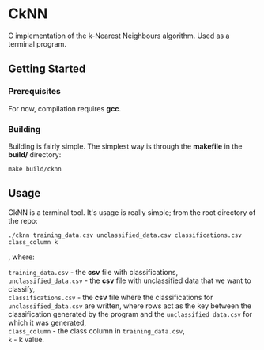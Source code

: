 # CkNN

C implementation of the k-Nearest Neighbours algorithm.  Used as a terminal program.

## Getting Started

### Prerequisites

For now, compilation requires <b>gcc</b>.

### Building

Building is fairly simple. The simplest way is through the <b>makefile</b> in the <b>build/</b> directory:

```
make build/cknn
```

## Usage

CkNN is a terminal tool. It's usage is really simple; from the root directory of the repo:

```
./cknn training_data.csv unclassified_data.csv classifications.csv class_column k
``` 

, where:

``` training_data.csv ``` - the <b>csv</b> file with classifications, <br>
``` unclassified_data.csv ``` - the <b>csv</b> file with unclassified data that we want to classify, <br>
``` classifications.csv ``` - the <b>csv</b> file where the classifications for ``` unclassified_data.csv ``` are written, where rows act as the key between the classification generated by the program and the ``` unclassified_data.csv ``` for which it was generated, <br>
``` class_column ``` - the class column in ``` training_data.csv ```, <br>
``` k ``` - k value. <br>


